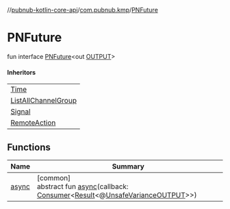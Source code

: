 //[pubnub-kotlin-core-api](../../../index.md)/[com.pubnub.kmp](../index.md)/[PNFuture](index.md)

# PNFuture

fun interface [PNFuture](index.md)&lt;out [OUTPUT](index.md)&gt;

#### Inheritors

| |
|---|
| [Time](../../com.pubnub.api.endpoints/-time/index.md) |
| [ListAllChannelGroup](../../com.pubnub.api.endpoints.channel_groups/-list-all-channel-group/index.md) |
| [Signal](../../com.pubnub.api.endpoints.pubsub/-signal/index.md) |
| [RemoteAction](../../com.pubnub.api.endpoints.remoteaction/-remote-action/index.md) |

## Functions

| Name | Summary |
|---|---|
| [async](async.md) | [common]<br>abstract fun [async](async.md)(callback: [Consumer](../../com.pubnub.api.v2.callbacks/-consumer/index.md)&lt;[Result](../../com.pubnub.api.v2.callbacks/-result/index.md)&lt;@[UnsafeVariance](https://kotlinlang.org/api/latest/jvm/stdlib/kotlin/-unsafe-variance/index.html)[OUTPUT](index.md)&gt;&gt;) |
